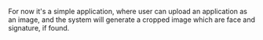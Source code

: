 For now it's a simple application, where user can upload an application as an image, and the system will generate a cropped image which are face and signature, if found.
